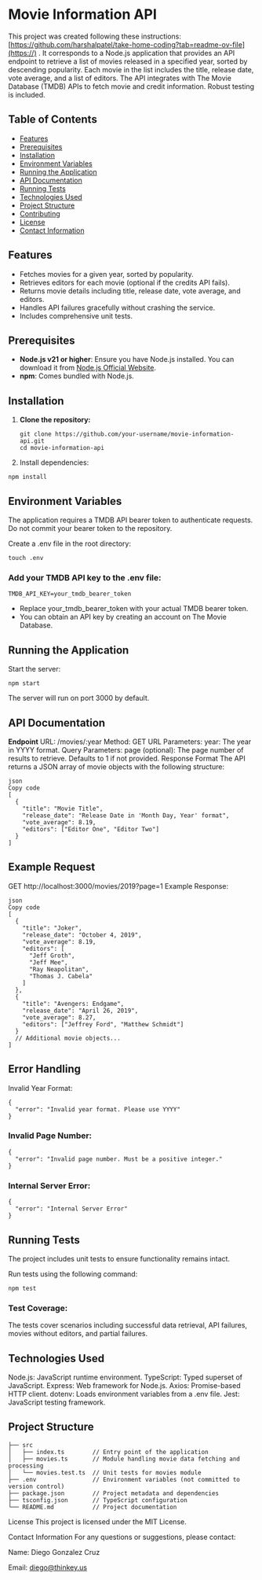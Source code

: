 # Movie Information API

This project was created following these instructions: [https://github.com/harshalpatel/take-home-coding?tab=readme-ov-file](https://) . It corresponds to a Node.js application that provides an API endpoint to retrieve a list of movies released in a specified year, sorted by descending popularity. Each movie in the list includes the title, release date, vote average, and a list of editors. The API integrates with The Movie Database (TMDB) APIs to fetch movie and credit information. Robust testing is included.

## Table of Contents

- [Features](#features)
- [Prerequisites](#prerequisites)
- [Installation](#installation)
- [Environment Variables](#environment-variables)
- [Running the Application](#running-the-application)
- [API Documentation](#api-documentation)
- [Running Tests](#running-tests)
- [Technologies Used](#technologies-used)
- [Project Structure](#project-structure)
- [Contributing](#contributing)
- [License](#license)
- [Contact Information](#contact-information)

## Features

- Fetches movies for a given year, sorted by popularity.
- Retrieves editors for each movie (optional if the credits API fails).
- Returns movie details including title, release date, vote average, and editors.
- Handles API failures gracefully without crashing the service.
- Includes comprehensive unit tests.

## Prerequisites

- **Node.js v21 or higher**: Ensure you have Node.js installed. You can download it from [Node.js Official Website](https://nodejs.org/).
- **npm**: Comes bundled with Node.js.

## Installation

1. **Clone the repository:**

   ```
   git clone https://github.com/your-username/movie-information-api.git
   cd movie-information-api
   ```

2. Install dependencies:

```
npm install
```

## Environment Variables

The application requires a TMDB API bearer token to authenticate requests. Do not commit your bearer token to the repository.

Create a .env file in the root directory:

```
touch .env
```

### Add your TMDB API key to the .env file:

```
TMDB_API_KEY=your_tmdb_bearer_token
```

- Replace your_tmdb_bearer_token with your actual TMDB bearer token.
- You can obtain an API key by creating an account on The Movie Database.

## Running the Application

Start the server:

```
npm start
```

The server will run on port 3000 by default.

## API Documentation

**Endpoint**
URL: /movies/:year
Method: GET
URL Parameters:
year: The year in YYYY format.
Query Parameters:
page (optional): The page number of results to retrieve. Defaults to 1 if not provided.
Response Format
The API returns a JSON array of movie objects with the following structure:

```
json
Copy code
[
  {
    "title": "Movie Title",
    "release_date": "Release Date in 'Month Day, Year' format",
    "vote_average": 8.19,
    "editors": ["Editor One", "Editor Two"]
  }
]
```

## Example Request

GET http://localhost:3000/movies/2019?page=1
Example Response:

```
json
Copy code
[
  {
    "title": "Joker",
    "release_date": "October 4, 2019",
    "vote_average": 8.19,
    "editors": [
      "Jeff Groth",
      "Jeff Mee",
      "Ray Neapolitan",
      "Thomas J. Cabela"
    ]
  },
  {
    "title": "Avengers: Endgame",
    "release_date": "April 26, 2019",
    "vote_average": 8.27,
    "editors": ["Jeffrey Ford", "Matthew Schmidt"]
  }
  // Additional movie objects...
]
```

## Error Handling

Invalid Year Format:

```
{
  "error": "Invalid year format. Please use YYYY"
}
```

### Invalid Page Number:

```
{
  "error": "Invalid page number. Must be a positive integer."
}
```

### Internal Server Error:

```
{
  "error": "Internal Server Error"
}
```

## Running Tests

The project includes unit tests to ensure functionality remains intact.

Run tests using the following command:

```
npm test
```

### Test Coverage:

The tests cover scenarios including successful data retrieval, API failures, movies without editors, and partial failures.

## Technologies Used

Node.js: JavaScript runtime environment.
TypeScript: Typed superset of JavaScript.
Express: Web framework for Node.js.
Axios: Promise-based HTTP client.
dotenv: Loads environment variables from a .env file.
Jest: JavaScript testing framework.

## Project Structure

```
├── src
│   ├── index.ts        // Entry point of the application
│   ├── movies.ts       // Module handling movie data fetching and processing
│   └── movies.test.ts  // Unit tests for movies module
├── .env                // Environment variables (not committed to version control)
├── package.json        // Project metadata and dependencies
├── tsconfig.json       // TypeScript configuration
└── README.md           // Project documentation
```

License
This project is licensed under the MIT License.

Contact Information
For any questions or suggestions, please contact:

Name: Diego Gonzalez Cruz

Email: diego@thinkey.us
